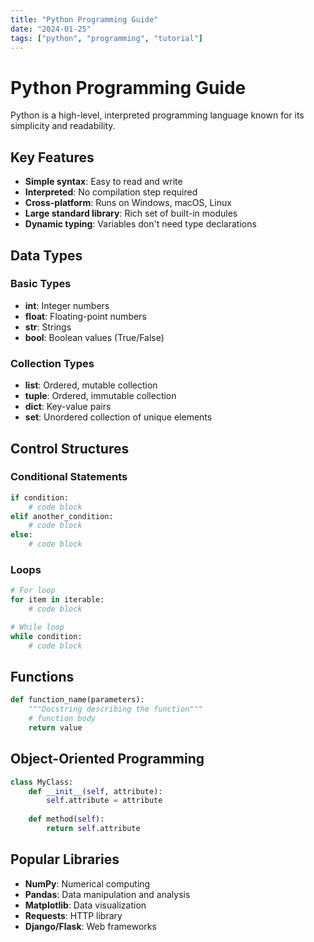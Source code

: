 ```yaml
---
title: "Python Programming Guide"
date: "2024-01-25"
tags: ["python", "programming", "tutorial"]
---
```


# Python Programming Guide

Python is a high-level, interpreted programming language known for its simplicity and readability.

## Key Features

- **Simple syntax**: Easy to read and write
- **Interpreted**: No compilation step required
- **Cross-platform**: Runs on Windows, macOS, Linux
- **Large standard library**: Rich set of built-in modules
- **Dynamic typing**: Variables don't need type declarations

## Data Types

### Basic Types
- **int**: Integer numbers
- **float**: Floating-point numbers
- **str**: Strings
- **bool**: Boolean values (True/False)

### Collection Types
- **list**: Ordered, mutable collection
- **tuple**: Ordered, immutable collection
- **dict**: Key-value pairs
- **set**: Unordered collection of unique elements

## Control Structures

### Conditional Statements
```python
if condition:
    # code block
elif another_condition:
    # code block
else:
    # code block
```

### Loops
```python
# For loop
for item in iterable:
    # code block

# While loop
while condition:
    # code block
```

## Functions

```python
def function_name(parameters):
    """Docstring describing the function"""
    # function body
    return value
```

## Object-Oriented Programming

```python
class MyClass:
    def __init__(self, attribute):
        self.attribute = attribute
    
    def method(self):
        return self.attribute
```

## Popular Libraries

- **NumPy**: Numerical computing
- **Pandas**: Data manipulation and analysis
- **Matplotlib**: Data visualization
- **Requests**: HTTP library
- **Django/Flask**: Web frameworks
